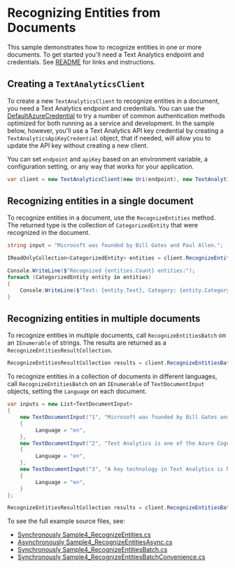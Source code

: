 # Recognizing Entities from Documents
This sample demonstrates how to recognize entities in one or more documents. To get started you'll need a Text Analytics endpoint and credentials.  See [README][README] for links and instructions.

## Creating a `TextAnalyticsClient`

To create a new `TextAnalyticsClient` to recognize entities in a document, you need a Text Analytics endpoint and credentials.  You can use the [DefaultAzureCredential][DefaultAzureCredential] to try a number of common authentication methods optimized for both running as a service and development.  In the sample below, however, you'll use a Text Analytics API key credential by creating a `TextAnalyticsApiKeyCredential` object, that if needed, will allow you to update the API key without creating a new client.

You can set `endpoint` and `apiKey` based on an environment variable, a configuration setting, or any way that works for your application.

```C# Snippet:TextAnalyticsSample4CreateClient
var client = new TextAnalyticsClient(new Uri(endpoint), new TextAnalyticsApiKeyCredential(apiKey));
```

## Recognizing entities in a single document

To recognize entities in a document, use the `RecognizeEntities` method.  The returned type is the collection of `CategorizedEntity` that were recognized in the document.

```C# Snippet:RecognizeEntities
string input = "Microsoft was founded by Bill Gates and Paul Allen.";

IReadOnlyCollection<CategorizedEntity> entities = client.RecognizeEntities(input).Value;

Console.WriteLine($"Recognized {entities.Count} entities:");
foreach (CategorizedEntity entity in entities)
{
    Console.WriteLine($"Text: {entity.Text}, Category: {entity.Category}, SubCategory: {entity.SubCategory}, Score: {entity.Score}, Offset: {entity.GraphemeOffset}, Length: {entity.GraphemeLength}");
}
```

## Recognizing entities in multiple documents

To recognize entities in multiple documents, call `RecognizeEntitiesBatch` on an `IEnumerable` of strings.  The results are returned as a `RecognizeEntitiesResultCollection`.

```C# Snippet:TextAnalyticsSample4RecognizeEntitiesConvenience
RecognizeEntitiesResultCollection results = client.RecognizeEntitiesBatch(inputs);
```

To recognize entities in a collection of documents in different languages, call `RecognizeEntitiesBatch` on an `IEnumerable` of `TextDocumentInput` objects, setting the `Language` on each document.

```C# Snippet:TextAnalyticsSample4RecognizeEntitiesBatch
var inputs = new List<TextDocumentInput>
{
    new TextDocumentInput("1", "Microsoft was founded by Bill Gates and Paul Allen.")
    {
         Language = "en",
    },
    new TextDocumentInput("2", "Text Analytics is one of the Azure Cognitive Services.")
    {
         Language = "en",
    },
    new TextDocumentInput("3", "A key technology in Text Analytics is Named Entity Recognition (NER).")
    {
         Language = "en",
    }
};

RecognizeEntitiesResultCollection results = client.RecognizeEntitiesBatch(inputs, new TextAnalyticsRequestOptions { IncludeStatistics = true });
```

To see the full example source files, see:

* [Synchronously Sample4_RecognizeEntities.cs](https://github.com/Azure/azure-sdk-for-net/blob/master/sdk/textanalytics/Azure.AI.TextAnalytics/tests/samples/Sample4_RecognizeEntities.cs)
* [Asynchronously Sample4_RecognizeEntitiesAsync.cs](https://github.com/Azure/azure-sdk-for-net/blob/master/sdk/textanalytics/Azure.AI.TextAnalytics/tests/samples/Sample4_RecognizeEntitiesAsync.cs)
* [Synchronously Sample4_RecognizeEntitiesBatch.cs](https://github.com/Azure/azure-sdk-for-net/blob/master/sdk/textanalytics/Azure.AI.TextAnalytics/tests/samples/Sample4_RecognizeEntitiesBatch.cs)
* [Synchronously Sample4_RecognizeEntitiesBatchConvenience.cs](https://github.com/Azure/azure-sdk-for-net/blob/master/sdk/textanalytics/Azure.AI.TextAnalytics/tests/samples/Sample4_RecognizeEntitiesBatchConvenience.cs)

[DefaultAzureCredential]: https://github.com/Azure/azure-sdk-for-net/blob/master/sdk/identity/Azure.Identity/README.md
[README]: https://github.com/Azure/azure-sdk-for-net/blob/master/sdk/textanalytics/Azure.AI.TextAnalytics/README.md